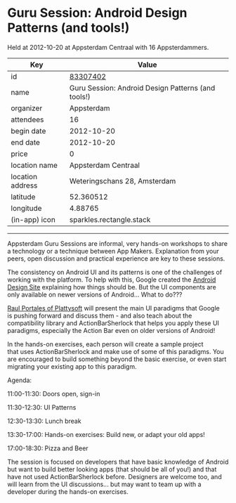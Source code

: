 # Guru Session: Android Design Patterns (and tools!)
Held at 2012-10-20 at Appsterdam Centraal with 16 Appsterdammers.
        
|Key|Value
|---|---|
|id|[83307402](https://www.meetup.com/appsterdam/events/83307402/)|
|name|Guru Session: Android Design Patterns (and tools!)|
|organizer|Appsterdam|
|attendees|16|
|begin date|2012-10-20|
|end date|2012-10-20|
|price|0|
|location name|Appsterdam Centraal|
|location address|Weteringschans 28, Amsterdam|
|latitude|52.360512|
|longitude|4.88765|
|(in-app) icon|sparkles.rectangle.stack|

---

Appsterdam Guru Sessions are informal, very hands-on workshops to share a technology or a technique between App Makers. Explanation from your peers, open discussion and practical experience are key to these sessions.

The consistency on Android UI and its patterns is one of the challenges of working with the platform. To help with this, Google created the [Android Design Site](http://developer.android.com/design/index.html) explaining how things should be. But the UI components are only available on newer versions of Android... What to do???

[Raul Portales of Plattysoft](https://twitter.com/sla_shalafi) will present the main UI paradigms that Google is pushing forward and discuss them - and also teach about the compatibility library and ActionBarSherlock that helps you apply these UI paradigms, especially the Action Bar even on older versions of Android!

In the hands-on exercises, each person will create a sample project that uses ActionBarSherlock and make use of some of this paradigms. You are encouraged to build something beyond the basic exercise, or even start migrating your existing app to this paradigm.

Agenda:

11:00-11:30: Doors open, sign-in

11:30-12:30: UI Patterns

12:30-13:30: Lunch break

13:30-17:00: Hands-on exercises: Build new, or adapt your old apps!

17:00-18:30: Pizza and Beer

The session is focused on developers that have basic knowledge of Android but want to build better looking apps (that should be all of you!) and that have not used ActionBarSherlock before. Designers are welcome too, and will learn from the UI discussions... but may want to team up with a developer during the hands-on exercises.

 


